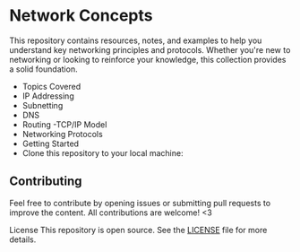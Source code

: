 # Network Concepts
This repository contains resources, notes, and examples to help you understand key networking principles and protocols. Whether you're new to networking or looking to reinforce your knowledge, this collection provides a solid foundation.

- Topics Covered
- IP Addressing
- Subnetting
- DNS
- Routing
-TCP/IP Model
- Networking Protocols
- Getting Started
- Clone this repository to your local machine:

## Contributing
Feel free to contribute by opening issues or submitting pull requests to improve the content. All contributions are welcome! <3

License
This repository is open source. See the [LICENSE](https://github.com/yosefther/network-concepts/blob/main/LICENSE) file for more details.
